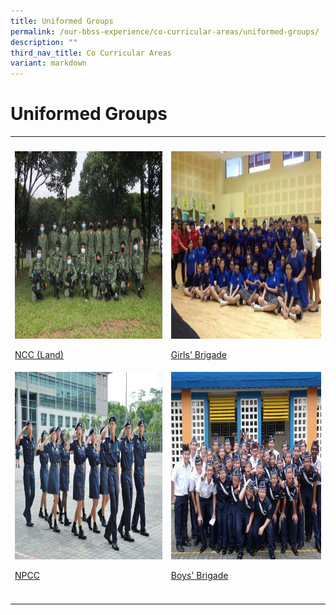 ```yaml
---
title: Uniformed Groups
permalink: /our-bbss-experience/co-curricular-areas/uniformed-groups/
description: ""
third_nav_title: Co Curricular Areas
variant: markdown
---
```

<h1>Uniformed Groups</h1>
<table style="minWidth: 50px">
<colgroup>
<col>
<col>
</colgroup>
<tbody>
<tr>
<th rowspan="1" colspan="1">
<p></p>
</th>
<th rowspan="1" colspan="1">
<p></p>
</th>
</tr>
<tr>
<td rowspan="1" colspan="1">
<div class="isomer-image-wrapper">
<img height="300" width="500" src="/images/Our%20BBSS%20Experience/Cca/IMG_1654.jpg">
</div>
<p><a href="/uniformed-groups/ncc-land/" rel="noopener noreferrer nofollow" target="_blank">NCC (Land)</a>
</p>
</td>
<td rowspan="1" colspan="1">
<div class="isomer-image-wrapper">
<img height="300" width="500" src="/images/Our%20BBSS%20Experience/Cca/AwardCeremony.jpg">
</div>
<p><a href="/uniformed-groups/girls-brigade/" rel="noopener noreferrer nofollow" target="_blank">Girls' Brigade</a>
</p>
</td>
</tr>
<tr>
<td rowspan="1" colspan="1">
<div class="isomer-image-wrapper">
<img height="300" width="500" src="/images/Our BBSS Experience/Cca/Uniformed Groups/NPCC.jpg">
</div>
<p></p>
<p><a href="/uniformed-groups/npcc/" rel="noopener noreferrer nofollow" target="_blank">NPCC</a>
</p>
</td>
<td rowspan="1" colspan="1">
<div class="isomer-image-wrapper">
<img height="300" width="500" src="/images/Our%20BBSS%20Experience/Cca/Drill%20Competition.jpg">
</div>
<p><a href="/uniformed-groups/boys-brigade/" rel="noopener noreferrer nofollow" target="_blank">Boys' Brigade</a>
</p>
</td>
</tr>
<tr>
<td rowspan="1" colspan="1">
<p></p>
</td>
<td rowspan="1" colspan="1">
<p></p>
</td>
</tr>
</tbody>
</table>
<p></p>
